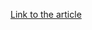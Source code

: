 [Link to the article](https://skylightcyber.com/2019/03/28/unleash-the-hash-shadowhammer-mac-list/)
